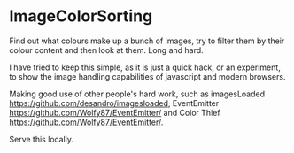 ImageColorSorting
=================

Find out what colours make up a bunch of images, try to filter them by their colour content and then look at them. Long and hard.

I have tried to keep this simple, as it is just a quick hack, or an experiment, to show the image handling capabilities of javascript and modern browsers.

Making good use of other people's hard work, such as imagesLoaded https://github.com/desandro/imagesloaded, EventEmitter https://github.com/Wolfy87/EventEmitter/ and Color Thief https://github.com/Wolfy87/EventEmitter/.

Serve this locally.
